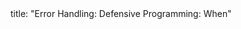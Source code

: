 <frontmatter>
title: "Error Handling: Defensive Programming: When"
</frontmatter>

<include src="index-body.md" boilerplate />
